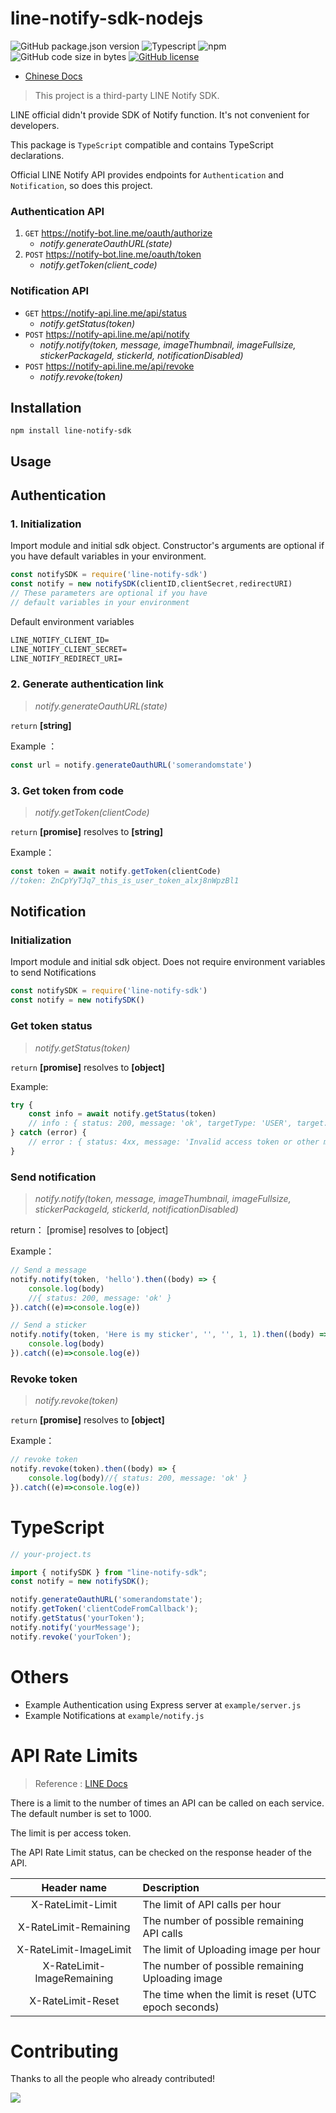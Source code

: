 # line-notify-sdk-nodejs
![GitHub package.json version](https://img.shields.io/github/package-json/v/yiyu0x/line-notify-sdk-nodejs?style=for-the-badge) ![Typescript](https://img.shields.io/badge/TypeScript-007ACC?style=for-the-badge&logo=typescript&logoColor=white)
![npm](https://img.shields.io/npm/dw/line-notify-sdk?style=for-the-badge) ![GitHub code size in bytes](https://img.shields.io/github/languages/code-size/yiyu0x/line-notify-sdk-nodejs?style=for-the-badge) [![GitHub license](https://img.shields.io/github/license/yiyu0x/line-notify-sdk-nodejs?style=for-the-badge)](https://github.com/yiyu0x/line-notify-sdk-nodejs/blob/master/LICENSE)

- [Chinese Docs](docs/cn.md)

> This project is a third-party LINE Notify SDK.

LINE official didn't provide SDK of Notify function. It's not convenient for developers. 

This package is `TypeScript` compatible and contains TypeScript declarations.

Official LINE Notify API provides endpoints for `Authentication` and `Notification`, so does this project.

### Authentication API

1. `GET`  https://notify-bot.line.me/oauth/authorize 
    - *notify.generateOauthURL(state)*
2. `POST` https://notify-bot.line.me/oauth/token
    - *notify.getToken(client_code)*
    
### Notification API
- `GET`  https://notify-api.line.me/api/status
    - *notify.getStatus(token)*
- `POST` https://notify-api.line.me/api/notify
    - *notify.notify(token, message, imageThumbnail, imageFullsize, stickerPackageId, stickerId, notificationDisabled)*
- `POST` https://notify-api.line.me/api/revoke
    - *notify.revoke(token)*

## Installation

`npm install line-notify-sdk`

## Usage

## Authentication

### 1. Initialization

Import module and initial sdk object. Constructor's arguments are optional if you have default variables in your environment.

```javascript
const notifySDK = require('line-notify-sdk')
const notify = new notifySDK(clientID,clientSecret,redirectURI)
// These parameters are optional if you have 
// default variables in your environment
```
Default environment variables
```md
LINE_NOTIFY_CLIENT_ID=
LINE_NOTIFY_CLIENT_SECRET=
LINE_NOTIFY_REDIRECT_URI=
```

### 2. Generate authentication link

> *notify.generateOauthURL(state)*

`return` **[string]**

Example ：
```javascript
const url = notify.generateOauthURL('somerandomstate')
```

### 3. Get token from code
> *notify.getToken(clientCode)*

`return` **[promise]** resolves to **[string]**

Example：
```javascript
const token = await notify.getToken(clientCode)
//token: ZnCpYyTJq7_this_is_user_token_alxj8nWpzBl1
```


## Notification

### Initialization

Import module and initial sdk object. Does not require environment variables to send Notifications

```javascript
const notifySDK = require('line-notify-sdk')
const notify = new notifySDK()
```

### Get token status
> *notify.getStatus(token)*

`return` **[promise]** resolves to **[object]**

Example:
```javascript
try {
    const info = await notify.getStatus(token)
    // info : { status: 200, message: 'ok', targetType: 'USER', target: 'yiyu0x' }
} catch (error) {
    // error : { status: 4xx, message: 'Invalid access token or other message from LINE'}
}
```
### Send notification

> *notify.notify(token, message, imageThumbnail, imageFullsize, stickerPackageId, stickerId, notificationDisabled)*

return： [promise] resolves to [object]

Example：
```javascript
// Send a message
notify.notify(token, 'hello').then((body) => {
    console.log(body)
    //{ status: 200, message: 'ok' }
}).catch((e)=>console.log(e))

// Send a sticker
notify.notify(token, 'Here is my sticker', '', '', 1, 1).then((body) => {
    console.log(body)
}).catch((e)=>console.log(e))
```

### Revoke token

> *notify.revoke(token)*

`return` **[promise]** resolves to **[object]**

Example：
```javascript
// revoke token
notify.revoke(token).then((body) => {
	console.log(body)//{ status: 200, message: 'ok' }
}).catch((e)=>console.log(e))
```

# TypeScript
```typescript
// your-project.ts

import { notifySDK } from "line-notify-sdk";
const notify = new notifySDK();

notify.generateOauthURL('somerandomstate');
notify.getToken('clientCodeFromCallback');
notify.getStatus('yourToken');
notify.notify('yourMessage');
notify.revoke('yourToken');
```

# Others

- Example Authentication using Express server at `example/server.js`
- Example Notifications at `example/notify.js`

# API Rate Limits

> Reference : [LINE Docs](https://notify-bot.line.me/doc/en/)

There is a limit to the number of times an API can be called on each service.
The default number is set to 1000.

The limit is per access token.

The API Rate Limit status, can be checked on the response header of the API.

| Header name | Description      
|:----------:|:-------------
| X-RateLimit-Limit | The limit of API calls per hour
| X-RateLimit-Remaining | The number of possible remaining API calls
| X-RateLimit-ImageLimit | The limit of Uploading image per hour
| X-RateLimit-ImageRemaining | The number of possible remaining Uploading image
| X-RateLimit-Reset | The time when the limit is reset (UTC epoch seconds)

# Contributing

Thanks to all the people who already contributed!

<a href="https://github.com/yiyu0x/line-notify-sdk-nodejs/graphs/contributors">
  <img src="https://contributors-img.web.app/image?repo=yiyu0x/line-notify-sdk-nodejs" />
</a>
